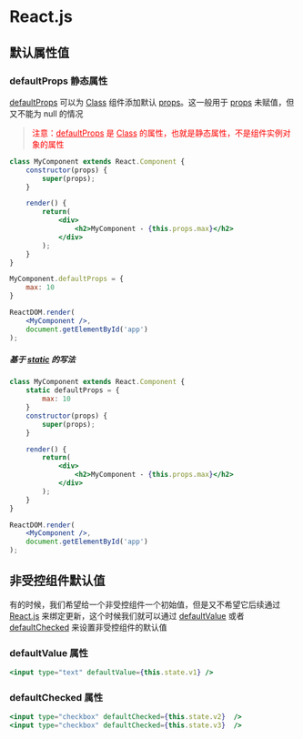 # React.js

## 默认属性值

### defaultProps 静态属性

<u>defaultProps</u> 可以为 <u>Class</u> 组件添加默认 <u>props</u>。这一般用于 <u>props</u> 未赋值，但又不能为 null 的情况

> <span style="color:red">注意：<u>defaultProps</u> 是 <u>Class</u> 的属性，也就是静态属性，不是组件实例对象的属性</span>

```jsx
class MyComponent extends React.Component {
    constructor(props) {
        super(props);
    }

    render() {
        return(
            <div>
                <h2>MyComponent - {this.props.max}</h2>
            </div>
        );
    }
}

MyComponent.defaultProps = {
    max: 10
}

ReactDOM.render(
    <MyComponent />,
    document.getElementById('app')
);
```

##### 基于 <u>static</u> 的写法

```jsx
class MyComponent extends React.Component {
  	static defaultProps = {
      	max: 10
    }
    constructor(props) {
        super(props);
    }

    render() {
        return(
            <div>
                <h2>MyComponent - {this.props.max}</h2>
            </div>
        );
    }
}

ReactDOM.render(
    <MyComponent />,
    document.getElementById('app')
);
```



## 非受控组件默认值

有的时候，我们希望给一个非受控组件一个初始值，但是又不希望它后续通过 <u>React.js</u> 来绑定更新，这个时候我们就可以通过 <u>defaultValue</u> 或者 <u>defaultChecked</u> 来设置非受控组件的默认值

### defaultValue 属性

```jsx
<input type="text" defaultValue={this.state.v1} />
```

### defaultChecked 属性

```jsx
<input type="checkbox" defaultChecked={this.state.v2}  />
<input type="checkbox" defaultChecked={this.state.v3}  />
```
